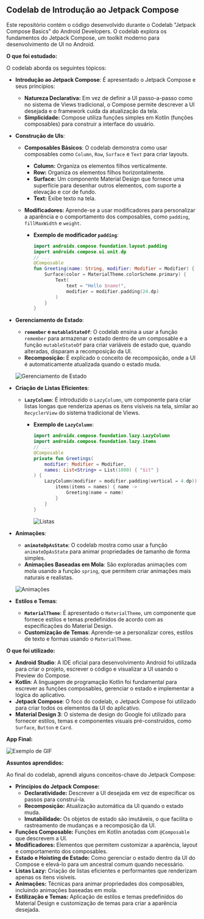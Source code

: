 ## Codelab de Introdução ao Jetpack Compose

Este repositório contém o código desenvolvido durante o Codelab "Jetpack Compose Basics" do Android Developers. 
O codelab explora os fundamentos do Jetpack Compose, um toolkit moderno para desenvolvimento de UI no Android.

**O que foi estudado:**

O codelab aborda os seguintes tópicos:

*   **Introdução ao Jetpack Compose**: É apresentado o Jetpack Compose e seus princípios:
    *   **Natureza Declarativa:** Em vez de definir a UI passo-a-passo como no sistema de Views tradicional, o Compose permite descrever a UI desejada e o framework cuida da atualização da tela.
    *   **Simplicidade:** Compose utiliza funções simples em Kotlin (funções composables) para construir a interface do usuário.

*   **Construção de UIs**:
    *   **Composables Básicos**: O codelab demonstra como usar composables como `Column`, `Row`, `Surface` e `Text` para criar layouts.
        *   **Column:** Organiza os elementos filhos verticalmente.
        *   **Row:** Organiza os elementos filhos horizontalmente.
        *   **Surface:** Um componente Material Design que fornece uma superfície para desenhar outros elementos, com suporte a elevação e cor de fundo.
        *   **Text:** Exibe texto na tela.

    *   **Modificadores:** Aprende-se a usar modificadores para personalizar a aparência e o comportamento dos composables, como `padding`, `fillMaxWidth` e `weight`.
        *   **Exemplo de modificador `padding`**:
            ```kotlin
            import androidx.compose.foundation.layout.padding
            import androidx.compose.ui.unit.dp
            // ...
            @Composable
            fun Greeting(name: String, modifier: Modifier = Modifier) {
                Surface(color = MaterialTheme.colorScheme.primary) {
                    Text(
                        text = "Hello $name!",
                        modifier = modifier.padding(24.dp)
                    )
                }
            }
            ```

*   **Gerenciamento de Estado**:
    *   **`remember` e `mutableStateOf`**: O codelab ensina a usar a função `remember` para armazenar o estado dentro de um composable e a função `mutableStateOf` para criar variáveis de estado que, quando alteradas, disparam a recomposição da UI.
    *   **Recomposição:** É explicado o conceito de recomposição, onde a UI é automaticamente atualizada quando o estado muda.
 
       ![Gerenciamento de Estado](https://developer.android.com/static/codelabs/jetpack-compose-basics/img/6675d41779cac69.gif)

*   **Criação de Listas Eficientes**:
    *   **`LazyColumn`**: É introduzido o `LazyColumn`, um componente para criar listas longas que renderiza apenas os itens visíveis na tela, similar ao `RecyclerView` do sistema tradicional de Views.
        *   **Exemplo de `LazyColumn`**:
            ```kotlin
            import androidx.compose.foundation.lazy.LazyColumn
            import androidx.compose.foundation.lazy.items
            // ...
            @Composable
            private fun Greetings(
                modifier: Modifier = Modifier,
                names: List<String> = List(1000) { "$it" }
            ) {
                LazyColumn(modifier = modifier.padding(vertical = 4.dp)) {
                    items(items = names) { name ->
                        Greeting(name = name)
                    }
                }
            }
            ```

            ![Listas](https://developer.android.com/static/codelabs/jetpack-compose-basics/img/284f925eb984fb56.gif)

*   **Animações**:
    *   **`animateDpAsState`**: O codelab mostra como usar a função `animateDpAsState` para animar propriedades de tamanho de forma simples.
    *   **Animações Baseadas em Mola**: São exploradas animações com mola usando a função `spring`, que permitem criar animações mais naturais e realistas.
 
      ![Animações](https://developer.android.com/static/codelabs/jetpack-compose-basics/img/9efa14ce118d3835.gif)

*   **Estilos e Temas**:
    *   **`MaterialTheme`**: É apresentado o `MaterialTheme`, um componente que fornece estilos e temas predefinidos de acordo com as especificações do Material Design.
    *   **Customização de Temas**: Aprende-se a personalizar cores, estilos de texto e formas usando o `MaterialTheme`.

**O que foi utilizado:**

*   **Android Studio**: A IDE oficial para desenvolvimento Android foi utilizada para criar o projeto, escrever o código e visualizar a UI usando o Preview do Compose.
*   **Kotlin**: A linguagem de programação Kotlin foi fundamental para escrever as funções composables, gerenciar o estado e implementar a lógica do aplicativo.
*   **Jetpack Compose**: O foco do codelab, o Jetpack Compose foi utilizado para criar todos os elementos da UI do aplicativo.
*   **Material Design 3**: O sistema de design do Google foi utilizado para fornecer estilos, temas e componentes visuais pré-construídos, como `Surface`, `Button` e `Card`.

**App Final:**

![Exemplo de GIF](https://developer.android.com/static/codelabs/jetpack-compose-basics/img/8d24a786bfe1a8f2.gif)


**Assuntos aprendidos:**

Ao final do codelab, aprendi alguns conceitos-chave do Jetpack Compose:

*   **Princípios do Jetpack Compose:**
    *   **Declaratividade:** Descrever a UI desejada em vez de especificar os passos para construí-la.
    *   **Recomposição:** Atualização automática da UI quando o estado muda.
    *   **Imutabilidade:** Os objetos de estado são imutáveis, o que facilita o rastreamento de mudanças e a recomposição da UI.
*   **Funções Composable:** Funções em Kotlin anotadas com `@Composable` que descrevem a UI.
*   **Modificadores:** Elementos que permitem customizar a aparência, layout e comportamento dos composables.
*   **Estado e Hoisting de Estado:** Como gerenciar o estado dentro da UI do Compose e elevá-lo para um ancestral comum quando necessário.
*   **Listas Lazy:** Criação de listas eficientes e performantes que renderizam apenas os itens visíveis.
*   **Animações:** Técnicas para animar propriedades dos composables, incluindo animações baseadas em mola.
*   **Estilização e Temas:** Aplicação de estilos e temas predefinidos do Material Design e customização de temas para criar a aparência desejada.

